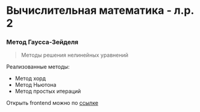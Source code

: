 # Вычислительная математика - л.р. 2
### Метод Гаусса-Зейделя 
> Методы решения нелинейных уравнений

Реализованные методы:
- Метод хорд
- Метод Ньютона
- Метод простых итераций

Открыть frontend можно по [ссылке](https://itmo-computational-math.github.io/comp-math-lab-2/src/index.html) 